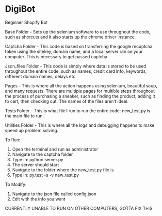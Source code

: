 # DigiBot
Beginner Shopify Bot

Base Folder - Sets up the selenium software to use throughout the code, such as shorcuts and it also
starts up the chrome driver instance.

Captcha Folder - This code is based on transferring the google recaptcha token using the sitekey,
domain name, and a local server ran on your computer. This is necessary to get passed captcha.

Json_files Folder - This code is simply where data is stored to be used throughout the entire code,
such as names, credit card info, keywords, different domain names, delays etc.

Pages - This is where all the action happens using selenium, beautiful soup, and many requests. There
are multiple pages for multible steps throughout the process of purchasing a sneaker, such as finding
the product, adding it to cart, then checking out. The names of the files aren't ideal.

Tests Folder - This is what file I run to run the entire code: new_test.py is the main file to run.

Utilities Folder - This is where all the logs and debugging happens to make speed up problem solving.

To Run:
1. Open the terminal and run as administrator
2. Navigate to the captcha folder
3. Type in: python server.py
4. The server should start
5. Navigate to the folder where the new_test.py file is
6. Type in: py.test -s -v new_test.py

To Modify:
1. Navigate to the json file called config.json
2. Edit with the info you want

CURRENTLY UNABLE TO RUN ON OTHER COMPUTERS, GOTTA FIX THIS
